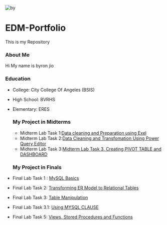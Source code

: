 ![by](https://github.com/user-attachments/assets/bb75ca8d-2c03-44f2-a1da-a6ecb28f33e3)

# EDM-Portfolio
This is my Repository
### About Me
Hi My name is byron jio 
### Education
- College: City College Of Angeles (BSIS)
- High School: BVRHS
- Elementary: ERES
  ### My Project in Midterms
  - Midterm Lab Task 1:[Data cleaning and Preparation using Exel](https://github.com/bjiotiglao29/EDM-Portfolio/blob/main/Midterm%20Lab%20Task%201/task1.md)
  - Midterm Lab Task 2:[Data Cleaning and Transfomation Using Power Query Editor](https://github.com/bjiotiglao29/EDM-Portfolio/blob/main/Midterm%20Lab%20Task%202/task2.md)
  - Midterm Lab Task 3:[Midterm Lab Task 3. Creating PIVOT TABLE and DASHBOARD](https://github.com/bjiotiglao29/EDM-Portfolio/blob/main/Midterm%20Lab%20Task%203/readme.md)
  ### My Project in Finals

- Final Lab Task 1 : [MySQL Basics](https://bjiotiglao29.github.io/Finals-Task-1/)


- Final Lab Task 2: [Transforming ER Model to Relational Tables](https://bjiotiglao29.github.io/Final-lab-task-2/)


- Final Lab Task 3:   [Table Manipulation](https://bjiotiglao29.github.io/final-lab-task-3/)

- Final Lab Task 3.1:   [Using MYSQL CLAUSE](https://bjiotiglao29.github.io/Final-Lab-Task-3.1/)

- Final Lab Task 5:  [Views, Stored Procedures and Functions](https://bjiotiglao29.github.io/Finals-Lab-Task-5-Views-Stored-Procedures-and-Functions/)

